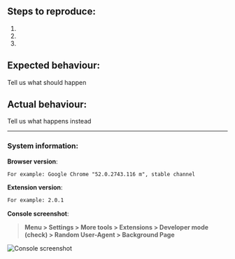## Steps to reproduce:
 1.
 2.
 3.

## Expected behaviour:
Tell us what should happen


## Actual behaviour:
Tell us what happens instead

---------

### System information:
**Browser version**:
```
For example: Google Chrome "52.0.2743.116 m", stable channel
```

**Extension version**:
```bash
For example: 2.0.1
```

**Console screenshot**:
> **Menu > Settings > More tools > Extensions > Developer mode (check) > Random User-Agent > Background Page**

![Console screenshot](https://cloud.githubusercontent.com/assets/7326800/17556647/98b7f4dc-5f2d-11e6-9eeb-ca2f3dd8e541.png)